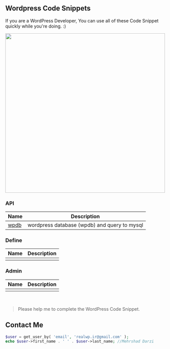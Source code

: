 
## Wordpress Code Snippets

If you are a WordPress Developer, You can use all of these Code Snippet quickly while you're doing. :)

<img src="https://s.w.org/style/images/about/WordPress-logotype-standard.png" width="500">

### API

|  Name |  Description |
|---|---|
| [wpdb](https://github.com/mehrshaddarzi/Wordpress/blob/master/API/wpdb.md)  |  wordpress database (wpdb) and query to mysql |


### Define

|  Name |  Description |
|---|---|
|  |   |

### Admin

|  Name |  Description |
|---|---|
|  |   |

<br />


> Please help me to complete the WordPress Code Snippet.


## Contact Me
```php
$user = get_user_by( 'email', 'realwp.ir@gmail.com' );
echo $user->first_name . ' ' . $user->last_name; //Mehrshad Darzi
```


